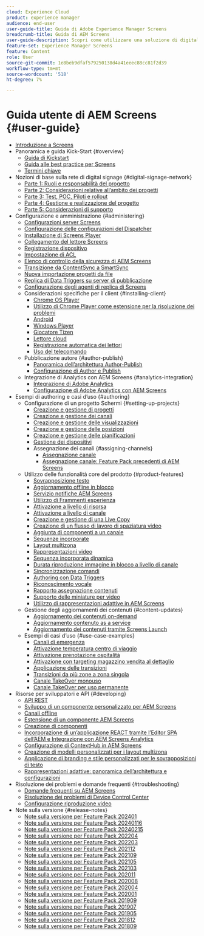 ```yaml
---
cloud: Experience Cloud
product: experience manager
audience: end-user
user-guide-title: Guida di Adobe Experience Manager Screens
breadcrumb-title: Guida di AEM Screens
user-guide-description: Scopri come utilizzare una soluzione di digital signage per pubblicare esperienze e interazioni digitali dinamiche e interattive.
feature-set: Experience Manager Screens
feature: Content
role: User
source-git-commit: 1e8beb9dfaf579250138d4a41eeec88cc81f2d39
workflow-type: tm+mt
source-wordcount: '518'
ht-degree: 7%

---
```



# Guida utente di AEM Screens {#user-guide}

+ [Introduzione a Screens](aem-screens-introduction.md)
+ Panoramica e guida Kick-Start {#overview}
   + [Guida di Kickstart](kickstart-for-aem-screens.md)
   + [Guida alle best practice per Screens](https://experienceleague.adobe.com/en/docs/experience-manager-screens/using/about-guide)
   + [Termini chiave](screens-glossary.md)
+ Nozioni di base sulla rete di digital signage {#digital-signage-network}
   + [Parte 1: Ruoli e responsabilità del progetto](project-roles-responsibilities.md)
   + [Parte 2: Considerazioni relative all’ambito dei progetti](project-considerations.md)
   + [Parte 3: Test, POC, Piloti e rollout](testing-pocs-pilots-rollouts.md)
   + [Parte 4: Gestione e realizzazione del progetto](project-management-and-deployment.md)
   + [Parte 5: Considerazioni di supporto](support-considerations.md)
+ Configurazione e amministrazione {#administering}
   + [Configurazioni server Screens](configuring-screens-introduction.md)
   + [Configurazione delle configurazioni del Dispatcher](dispatcher-configurations-aem-screens.md)
   + [Installazione di Screens Player](installing-screens-player.md)
   + [Collegamento del lettore Screens](working-with-screens-player.md)
   + [Registrazione dispositivo](device-registration.md)
   + [Impostazione di ACL](setting-up-acls.md)
   + [Elenco di controllo della sicurezza di AEM Screens](security-checklist.md)
   + [Transizione da ContentSync a SmartSync](smartsync.md)
   + [Nuova importazione progetti da file](project-importer.md)
   + [Replica di Data Triggers su server di pubblicazione](replicating-data-triggers.md)
   + [Configurazione degli agenti di replica di Screens](configure-screens-replication.md)
   + Considerazioni specifiche per il client {#installing-client}
      + [Chrome OS Player](implementing-chrome-os-player.md)
      + [Utilizzo di Chrome Player come estensione per la risoluzione dei problemi](using-chrome-player-as-an-extension.md)
      + [Android](implementing-android-player.md)
      + [Windows Player](implementing-windows-player.md)
      + [Giocatore Tizen](tizen-player.md)
      + [Lettore cloud](implementing-cloud-player.md)
      + [Registrazione automatica dei lettori](auto-registration-players.md)
      + [Uso del telecomando](implementing-remote-control.md)
   + Pubblicazione autore {#author-publish}
      + [Panoramica dell’architettura Author-Publish](author-publish-architecture-overview.md)
      + [Configurazione di Author e Publish](author-and-publish.md)
   + Integrazione di Analytics con AEM Screens {#analytics-integration}
      + [Integrazione di Adobe Analytics](adobe-analytics-integration-aem-screens.md)
      + [Configurazione di Adobe Analytics con AEM Screens](configuring-adobe-analytics-aem-screens.md)
+ Esempi di authoring e casi d’uso {#authoring}
   + Configurazione di un progetto Schermi {#setting-up-projects}
      + [Creazione e gestione di progetti](creating-a-screens-project.md)
      + [Creazione e gestione dei canali](managing-channels.md)
      + [Creazione e gestione delle visualizzazioni](managing-displays.md)
      + [Creazione e gestione delle posizioni](managing-locations.md)
      + [Creazione e gestione delle pianificazioni](managing-schedules.md)
      + [Gestione dei dispositivi](managing-devices.md)
      + Assegnazione dei canali {#assigning-channels}
         + [Assegnazione canale](channel-assignment-latest-fp.md)
         + [Assegnazione canale: Feature Pack precedenti di AEM Screens](channel-assignment.md)
   + Utilizzo delle funzionalità core del prodotto {#product-features}
      + [Sovrapposizione testo](text-overlay.md)
      + [Aggiornamento offline in blocco](bulk-offline-update.md)
      + [Servizio notifiche AEM Screens](screens-notifications-service.md)
      + [Utilizzo di Frammenti esperienza](experience-fragments-in-screens.md)
      + [Attivazione a livello di risorsa](asset-level-scheduling.md)
      + [Attivazione a livello di canale](channel-level-activation.md)
      + [Creazione e gestione di una Live Copy](managing-livecopy.md)
      + [Creazione di un flusso di lavoro di spaziatura video](creating-a-video-padding-workflow.md)
      + [Aggiunta di componenti a un canale](adding-components-to-a-channel.md)
      + [Sequenze incorporate](embedded-sequences.md)
      + [Layout multizona](multi-zone-layout-aem-screens.md)
      + [Rappresentazioni video](generating-renditions.md)
      + [Sequenza incorporata dinamica](dynamic-embedded-sequences.md)
      + [Durata riproduzione immagine in blocco a livello di canale](channel-level-image-playback.md)
      + [Sincronizzazione comandi](using-command-sync.md)
      + [Authoring con Data Triggers](authoring-data-triggers.md)
      + [Riconoscimento vocale](voice-recognition.md)
      + [Rapporto assegnazione contenuti](content-assignment-report.md)
      + [Supporto delle miniature per video](thumbnail-support.md)
      + [Utilizzo di rappresentazioni adattive in AEM Screens](using-adaptive-renditions.md)
   + Gestione degli aggiornamenti dei contenuti {#content-updates}
      + [Aggiornamento dei contenuti on-demand](on-demand-content.md)
      + [Aggiornamento contenuto as a service](content-update-as-a-service.md)
      + [Aggiornamento dei contenuti tramite Screens Launch](launches.md)
   + Esempi di casi d’uso {#use-case-examples}
      + [Canali di emergenza](emergency-channel.md)
      + [Attivazione temperatura centro di viaggio](local-temperature-activation.md)
      + [Attivazione prenotazione ospitalità](hospitality-reservation-activation.md)
      + [Attivazione con targeting magazzino vendita al dettaglio](retail-inventory-activation.md)
      + [Applicazione delle transizioni](applying-transitions.md)
      + [Transizioni da più zone a zona singola](multizone-to-singlezone.md)
      + [Canale TakeOver monouso](single-use-takeover-channel.md)
      + [Canale TakeOver per uso permanente](perpetual-takeover-channel.md)
+ Risorse per sviluppatori e API {#developing}
   + [API REST](rest-api.md)
   + [Sviluppo di un componente personalizzato per AEM Screens](developing-custom-component-tutorial-develop.md)
   + [Canali offline](offline-channels.md)
   + [Estensione di un componente AEM Screens](extending-component-tutorial-develop.md)
   + [Creazione di componenti](creating-components.md)
   + [Incorporazione di un’applicazione REACT tramite l’Editor SPA dell’AEM e Integrazione con AEM Screens Analytics](embedding-react-app.md)
   + [Configurazione di ContextHub in AEM Screens](configuring-context-hub.md)
   + [Creazione di modelli personalizzati per i layout multizona](creating-custom-templates-multizone-layouts.md)
   + [Applicazione di branding e stile personalizzati per le sovrapposizioni di testo](custom-branding-text-overlays.md)
   + [Rappresentazioni adattive: panoramica dell’architettura e configurazioni](/help/user-guide/adaptive-renditions.md)
+ Risoluzione dei problemi e domande frequenti {#troubleshooting}
   + [Domande frequenti su AEM Screens](aem-screens-faqs.md)
   + [Risoluzione dei problemi di Device Control Center](monitoring-screens.md)
   + [Configurazione riproduzione video](troubleshoot-videos.md)
+ Note sulla versione {#release-notes}
   + [Note sulla versione per Feature Pack 202401](release-notes-fp-202401.md)
   + [Note sulla versione per Feature Pack 20240116](release-notes-fp-20240116.md)
   + [Note sulla versione per Feature Pack 20240215](release-notes-fp-20240215.md)
   + [Note sulla versione per Feature Pack 202204](release-notes-fp-202204.md)
   + [Note sulla versione per Feature Pack 202203](release-notes-fp-202203.md)
   + [Note sulla versione per Feature Pack 202112](release-notes-fp-202112.md)
   + [Note sulla versione per Feature Pack 202109](release-notes-fp-202109.md)
   + [Note sulla versione per Feature Pack 202105](release-notes-fp-202105.md)
   + [Note sulla versione per Feature Pack 202103](release-notes-fp-202103.md)
   + [Note sulla versione per Feature Pack 202011](release-notes-fp-202011.md)
   + [Note sulla versione per Feature Pack 202008](release-notes-fp-202008.md)
   + [Note sulla versione per Feature Pack 202004](release-notes-fp-202004.md)
   + [Note sulla versione per Feature Pack 202001](release-notes-fp-202001.md)
   + [Note sulla versione per Feature Pack 201909](release-notes-fp-201909.md)
   + [Note sulla versione per Feature Pack 201907](release-notes-fp-201907.md)
   + [Note sulla versione per Feature Pack 201905](screens-release-notes-fp-201905.md)
   + [Note sulla versione per Feature Pack 201812](release-notes-fp-201812.md)
   + [Note sulla versione per Feature Pack 201809](screens-release-notes.md)
